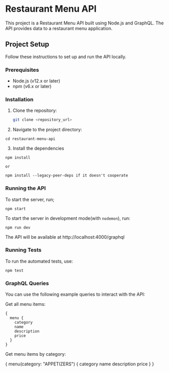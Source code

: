 # Restaurant Menu API

This project is a Restaurant Menu API built using Node.js and GraphQL. The API provides data to a restaurant menu application.

## Project Setup

Follow these instructions to set up and run the API locally.

### Prerequisites

- Node.js (v12.x or later)
- npm (v6.x or later)

### Installation

1. Clone the repository:
   ```sh
   git clone <repository_url>


2. Navigate to the project directory:

```
cd restaurant-menu-api
```

3. Install the dependencies

```
npm install

or 

npm install --legacy-peer-deps if it doesn't cooperate
```

### Running the API
To start the server, run;

```
npm start
```

To start the server in development mode(with `nodemon`), run:

```
npm run dev
```

The API will be available at http://localhost:4000/graphql

### Running Tests
To run the automated tests, use:

```
npm test
```

### GraphQL Queries
You can use the following example queries to interact with the API:

Get all menu items:

```
{
  menu {
    category
    name
    description
    price
  }
}
```

Get menu items by category:

{
  menu(category: "APPETIZERS") {
    category
    name
    description
    price
  }
}

